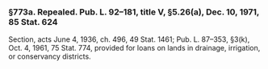 ### §773a. Repealed. Pub. L. 92–181, title V, §5.26(a), Dec. 10, 1971, 85 Stat. 624 ###

Section, acts June 4, 1936, ch. 496, 49 Stat. 1461; Pub. L. 87–353, §3(k), Oct. 4, 1961, 75 Stat. 774, provided for loans on lands in drainage, irrigation, or conservancy districts.